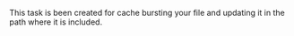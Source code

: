 This task is been created for cache bursting your file and updating it in the path where it is included.
